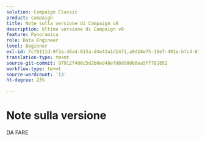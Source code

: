 ```yaml
---
solution: Campaign Classic
product: campaign
title: Note sulla versione di Campaign v8
description: Ultima versione di Campaign v8
feature: Panoramica
role: Data Engineer
level: Beginner
exl-id: 7cf8111d-9f3a-46a4-813a-d4e43a1d1471,a9d18e75-18e7-491e-bfc4-671c3600396e
translation-type: tm+mt
source-git-commit: 97912f400c5d2b0ed48efd8d980b8ea5ff782652
workflow-type: tm+mt
source-wordcount: '13'
ht-degree: 23%

---
```


# Note sulla versione

DA FARE
